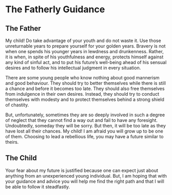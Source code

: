 The Fatherly Guidance
=====================

The Father
----------

My child! Do take advantage of your youth and do not waste it. Use those
unreturnable years to prepare yourself for your golden years. Bravery is
not when one spends his younger years in lewdness and drunkenness.
Rather, it is when, in spite of his youthfulness and energy, protects
himself against any kind of sinful act, and to put his future’s
well-being ahead of his sensual desires and to follow his intellectual
judgment in every situation.

There are some young people who know nothing about good mannerism and
good behaviour. They should try to better themselves while there is
still a chance and before it becomes too late. They should also free
themselves from indulgence in their own desires. Instead, they should
try to conduct themselves with modesty and to protect themselves behind
a strong shield of chastity.

But, unfortunately, sometimes they are so deeply involved in such a
degree of neglect that they cannot find a way out and fail to have any
foresight. Undoubtedly, someday they will be sorry. But then, it will be
too late as they have lost all their chances. My child! I am afraid you
will grow up to be one of them. Choosing to lead a rebellious life, you
may have a future similar to theirs.

The Child
---------

Your fear about my future is justified because one can expect just about
anything from an unexperienced young individual. But, I am hoping that
with your guidance and advice you will help me find the right path and
that I will be able to follow it steadfastly.


